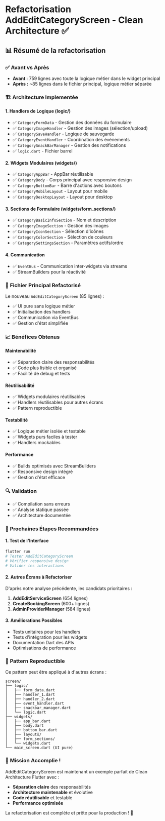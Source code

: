 # Refactorisation AddEditCategoryScreen - Clean Architecture ✅

## 📊 Résumé de la refactorisation

### ✅ **Avant vs Après**
- **Avant :** 759 lignes avec toute la logique métier dans le widget principal
- **Après :** ~85 lignes dans le fichier principal, logique métier séparée

### 🏗️ **Architecture Implementée**

#### **1. Handlers de Logique (logic/)**
- ✅ `CategoryFormData` - Gestion des données du formulaire
- ✅ `CategoryImageHandler` - Gestion des images (sélection/upload)
- ✅ `CategorySaveHandler` - Logique de sauvegarde
- ✅ `CategoryEventHandler` - Coordination des événements
- ✅ `CategorySnackBarManager` - Gestion des notifications
- ✅ `logic.dart` - Fichier barrel

#### **2. Widgets Modulaires (widgets/)**
- ✅ `CategoryAppBar` - AppBar réutilisable
- ✅ `CategoryBody` - Corps principal avec responsive design
- ✅ `CategoryBottomBar` - Barre d'actions avec boutons
- ✅ `CategoryMobileLayout` - Layout pour mobile
- ✅ `CategoryDesktopLayout` - Layout pour desktop

#### **3. Sections de Formulaire (widgets/form_sections/)**
- ✅ `CategoryBasicInfoSection` - Nom et description
- ✅ `CategoryImageSection` - Gestion des images
- ✅ `CategoryIconSection` - Sélection d'icônes
- ✅ `CategoryColorSection` - Sélection de couleurs
- ✅ `CategorySettingsSection` - Paramètres actifs/ordre

#### **4. Communication**
- ✅ `EventBus` - Communication inter-widgets via streams
- ✅ StreamBuilders pour la réactivité

### 🎯 **Fichier Principal Refactorisé**
Le nouveau `AddEditCategoryScreen` (85 lignes) :
- ✅ UI pure sans logique métier
- ✅ Initialisation des handlers
- ✅ Communication via EventBus
- ✅ Gestion d'état simplifiée

### 📈 **Bénéfices Obtenus**

#### **Maintenabilité**
- ✅ Séparation claire des responsabilités
- ✅ Code plus lisible et organisé
- ✅ Facilité de debug et tests

#### **Réutilisabilité**
- ✅ Widgets modulaires réutilisables
- ✅ Handlers réutilisables pour autres écrans
- ✅ Pattern reproductible

#### **Testabilité**
- ✅ Logique métier isolée et testable
- ✅ Widgets purs faciles à tester
- ✅ Handlers mockables

#### **Performance**
- ✅ Builds optimisés avec StreamBuilders
- ✅ Responsive design intégré
- ✅ Gestion d'état efficace

### 🔍 **Validation**
- ✅ Compilation sans erreurs
- ✅ Analyse statique passée
- ✅ Architecture documentée

### 🚀 **Prochaines Étapes Recommandées**

#### **1. Test de l'Interface**
```bash
flutter run
# Tester AddEditCategoryScreen
# Vérifier responsive design
# Valider les interactions
```

#### **2. Autres Écrans à Refactoriser**
D'après notre analyse précédente, les candidats prioritaires :
1. **AddEditServiceScreen** (654 lignes)
2. **CreateBookingScreen** (600+ lignes) 
3. **AdminProviderManager** (584 lignes)

#### **3. Améliorations Possibles**
- Tests unitaires pour les handlers
- Tests d'intégration pour les widgets
- Documentation Dart des APIs
- Optimisations de performance

### 📝 **Pattern Reproductible**

Ce pattern peut être appliqué à d'autres écrans :
```
screen/
├── logic/
│   ├── form_data.dart
│   ├── handler_1.dart
│   ├── handler_2.dart
│   ├── event_handler.dart
│   ├── snackbar_manager.dart
│   └── logic.dart
├── widgets/
│   ├── app_bar.dart
│   ├── body.dart
│   ├── bottom_bar.dart
│   ├── layouts/
│   ├── form_sections/
│   └── widgets.dart
└── main_screen.dart (UI pure)
```

### 🎉 **Mission Accomplie !**

AddEditCategoryScreen est maintenant un exemple parfait de Clean Architecture Flutter avec :
- **Séparation claire** des responsabilités
- **Architecture maintenable** et évolutive
- **Code réutilisable** et testable
- **Performance optimisée**

La refactorisation est complète et prête pour la production ! 🚀
